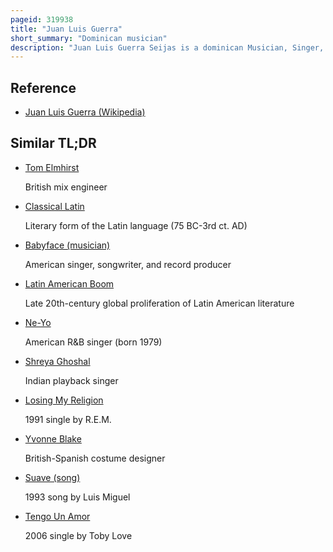 ```yaml
---
pageid: 319938
title: "Juan Luis Guerra"
short_summary: "Dominican musician"
description: "Juan Luis Guerra Seijas is a dominican Musician, Singer, Composer, and Record Producer. He has sold 15 million Records worldwide, making him one of the best-selling Latin Music Artists. Throughout his Career, he has won numerous Awards including 24 latin Grammy Awards, three Grammy Awards, and one Latin Billboard Music Award. He won 3 Latin Grammy Awards in 2010, including Album of the Year. In 2012, he won the Latin Grammy Award for Producer of the Year."
---
```


## Reference

- [Juan Luis Guerra (Wikipedia)](https://en.wikipedia.org/?curid=319938)

## Similar TL;DR

- [Tom Elmhirst](/tldr/en/tom-elmhirst)

  British mix engineer

- [Classical Latin](/tldr/en/classical-latin)

  Literary form of the Latin language (75 BC-3rd ct. AD)

- [Babyface (musician)](/tldr/en/babyface-musician)

  American singer, songwriter, and record producer

- [Latin American Boom](/tldr/en/latin-american-boom)

  Late 20th-century global proliferation of Latin American literature

- [Ne-Yo](/tldr/en/ne-yo)

  American R&B singer (born 1979)

- [Shreya Ghoshal](/tldr/en/shreya-ghoshal)

  Indian playback singer

- [Losing My Religion](/tldr/en/losing-my-religion)

  1991 single by R.E.M.

- [Yvonne Blake](/tldr/en/yvonne-blake)

  British-Spanish costume designer

- [Suave (song)](/tldr/en/suave-song)

  1993 song by Luis Miguel

- [Tengo Un Amor](/tldr/en/tengo-un-amor)

  2006 single by Toby Love
